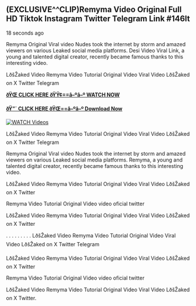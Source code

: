 ## (EXCLUSIVE^^CLIP)Remyma Video Original Full HD Tiktok Instagram Twitter Telegram Link #146lt

18 seconds ago

Remyma Original Viral video Nudes took the internet by storm and amazed viewers on various Leaked social media platforms. Desi Video Viral Link, a young and talented digital creator, recently became famous thanks to this interesting video.

LðšŽaked Video Remyma Video Tutorial Original Video Viral Video LðšŽaked on X Twitter Telegram

**[ðŸŒ CLICK HERE ðŸŸ¢==â–ºâ–º WATCH NOW](https://clips-mediaa.blogspot.com/2025/02/video-viral-download.html)**

**[ðŸ”´ CLICK HERE ðŸŒ==â–ºâ–º Download Now](https://clips-mediaa.blogspot.com/2025/02/video-viral-download.html)**

[![WATCH Videos](https://i.imgur.com/dJHk4Zq.gif)](https://clips-mediaa.blogspot.com/2025/02/video-viral-download.html)

LðšŽaked Video Remyma Video Tutorial Original Video Viral Video LðšŽaked on X Twitter Telegram

Remyma Original Viral video Nudes took the internet by storm and amazed viewers on various Leaked social media platforms. Remyma, a young and talented digital creator, recently became famous thanks to this interesting video.

LðšŽaked Video Remyma Video Tutorial Original Video Viral Video LðšŽaked on X Twitter

Remyma Video Tutorial Original Video video oficial twitter

LðšŽaked Video Remyma Video Tutorial Original Video Viral Video LðšŽaked on X Twitter

. . . . . . . . . LðšŽaked Video Remyma Video Tutorial Original Video Viral Video LðšŽaked on X Twitter Telegram

LðšŽaked Video Remyma Video Tutorial Original Video Viral Video LðšŽaked on X Twitter

Remyma Video Tutorial Original Video video oficial twitter

LðšŽaked Video Remyma Video Tutorial Original Video Viral Video LðšŽaked on X Twitter.